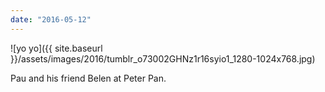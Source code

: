 ```yaml
---
date: "2016-05-12"
---
```


![yo yo]({{ site.baseurl }}/assets/images/2016/tumblr_o73002GHNz1r16syio1_1280-1024x768.jpg)

Pau and his friend Belen at Peter Pan.

